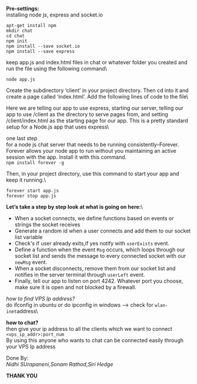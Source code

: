 **Pre-settings:**\
installing node js, express and socket.io
```
apt-get install npm
mkdir chat
cd chat
npm init
npm install --save socket.io
npm install --save express
```
keep app.js and index.html files in chat or whatever folder you created
and run the file using the following command\

`node app.js`

Create the subdirectory ‘client’ in your project directory. Then cd into it and create a page called ‘index.html’. Add the following lines of code to the file\

Here we are telling our app to use express, starting our server, telling our app to use /client as the directory to serve pages from, and setting /client/index.html as the starting page for our app. This is a pretty standard setup for a Node.js app that uses express\

one last step\
for a node js chat server that needs to be running consistently–Forever. Forever allows your node app to run without you maintaining an active session with the app. Install it with this command.\
`npm install forever -g`

Then, in your project directory, use this command to start your app and keep it running.\
```
forever start app.js
forever stop app.js
```
**Let’s take a step by step look at what is going on here:**\
* When a socket connects, we define functions based on events or strings the socket receives
* Generate a random id when a user connects and add them to our socket list variable
* Check's if user already exits,if yes notify with `userExists` event.
* Define a function when the event `Msg` occurs, which loops through our socket list and sends the message to every connected socket with our `newMsg` event.
* When a socket disconnects, remove them from our socket list and notifies in the server terminal through `userLeft` event.
* Finally, tell our app to listen on port 4242. Whatever port you choose, make sure it is open and not blocked by a firewall.

*how to find VPS Ip address?*\
do ifconfig in ubuntu or do ipconfig in windows --> check for `wlan-inet`address\ 

**how to chat?**\
then give your ip address to all the clients which we want to connect\
`<vps_ip_addr>:port_num`\
By using this anyone who wants to chat can be connected easily through your VPS Ip address

Done By:\
*Nidhi SUrapaneni*,*Sonam Rathod*,*Siri Hedge*

**THANK YOU**
